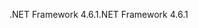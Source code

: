 <span data-ttu-id="aeb9f-101">.NET Framework 4.6.1</span><span class="sxs-lookup"><span data-stu-id="aeb9f-101">.NET Framework 4.6.1</span></span>